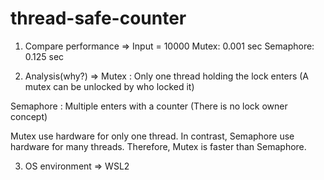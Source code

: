 # thread-safe-counter

1. Compare performance
=>
Input = 10000
Mutex: 0.001 sec
Semaphore: 0.125 sec 

2. Analysis(why?)
=>
Mutex : Only one thread holding the lock enters (A mutex can be unlocked by who locked it)

Semaphore : Multiple enters with a counter (There is no lock owner concept)

Mutex use hardware for only one thread. In contrast, Semaphore use hardware for many threads.
Therefore, Mutex is faster than Semaphore. 

3. OS environment
=>
WSL2
